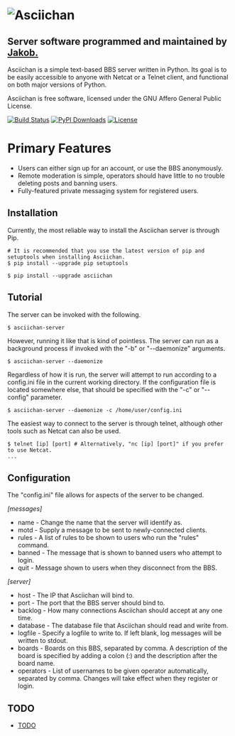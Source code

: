 ![Asciichan](https://raw.github.com/TsarFox/asciichan/master/Asciichan_Logo.png "Asciichan")
=========
## Server software programmed and maintained by [Jakob.](http://tsar-fox.com/)
Asciichan is a simple text-based BBS server written in Python. Its goal is to be easily accessible to anyone with Netcat or a Telnet client, and functional on both major versions of Python.

Asciichan is free software, licensed under the GNU Affero General Public License.

[![Build Status](https://travis-ci.org/TsarFox/asciichan.svg?branch=master)](https://travis-ci.org/TsarFox/asciichan)  [![PyPI Downloads](https://img.shields.io/pypi/dm/Asciichan.svg)](https://pypi.python.org/pypi/Asciichan/)  [![License](https://img.shields.io/github/license/tsarfox/asciichan.svg)](https://www.gnu.org/licenses/agpl-3.0.html)


Primary Features
================

* Users can either sign up for an account, or use the BBS anonymously.
* Remote moderation is simple, operators should have little to  no trouble deleting posts and banning users.
* Fully-featured private messaging system for registered users.


Installation
------------

Currently, the most reliable way to install the Asciichan server is through Pip.

    # It is recommended that you use the latest version of pip and setuptools when installing Asciichan.
    $ pip install --upgrade pip setuptools

    $ pip install --upgrade asciichan


Tutorial
--------

The server can be invoked with the following.

    $ asciichan-server

However, running it like that is kind of pointless. The server can run as a background process if invoked with the "-b" or "--daemonize" arguments.

    $ asciichan-server --daemonize

Regardless of how it is run, the server will attempt to run according to a config.ini file in the current working directory. If the configuration file is located somewhere else, that should be specified with the "-c" or "--config" parameter.

    $ asciichan-server --daemonize -c /home/user/config.ini

The easiest way to connect to the server is through telnet, although other tools such as Netcat can also be used.

    $ telnet [ip] [port] # Alternatively, "nc [ip] [port]" if you prefer to use Netcat.
    ...


Configuration
-------------

The "config.ini" file allows for aspects of the server to be changed.

*[messages]*
* name - Change the name that the server will identify as.
* motd - Supply a message to be sent to newly-connected clients.
* rules - A list of rules to be shown to users who run the "rules" command.
* banned - The message that is shown to banned users who attempt to login.
* quit - Message shown to users when they disconnect from the BBS.

*[server]*
* host - The IP that Asciichan will bind to.
* port - The port that the BBS server should bind to.
* backlog - How many connections Asciichan should accept at any one time.
* database - The database file that Asciichan should read and write from.
* logfile - Specify a logfile to write to. If left blank, log messages will be written to stdout.
* boards - Boards on this BBS, separated by comma. A description of the board is specified by adding a colon (:) and the description after the board name.
* operators - List of usernames to be given operator automatically, separated by comma. Changes will take effect when they register or login.


TODO
----
- [TODO](/TODO.md)